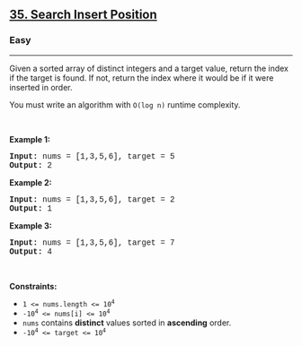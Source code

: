 <h2><a href="https://leetcode.com/problems/search-insert-position/">35. Search Insert Position</a></h2><h3>Easy</h3><hr><div><p>Given a sorted array of distinct integers and a target value, return the index if the target is found. If not, return the index where it would be if it were inserted in order.</p>

<p>You must&nbsp;write an algorithm with&nbsp;<code style="font-family: monospace, Bangla928, sans-serif;">O(log n)</code> runtime complexity.</p>

<p>&nbsp;</p>
<p><strong>Example 1:</strong></p>

<pre style="font-family: SFMono-Regular, Consolas, &quot;Liberation Mono&quot;, Menlo, Courier, monospace, Bangla928, sans-serif;"><strong>Input:</strong> nums = [1,3,5,6], target = 5
<strong>Output:</strong> 2
</pre>

<p><strong>Example 2:</strong></p>

<pre style="font-family: SFMono-Regular, Consolas, &quot;Liberation Mono&quot;, Menlo, Courier, monospace, Bangla928, sans-serif;"><strong>Input:</strong> nums = [1,3,5,6], target = 2
<strong>Output:</strong> 1
</pre>

<p><strong>Example 3:</strong></p>

<pre style="font-family: SFMono-Regular, Consolas, &quot;Liberation Mono&quot;, Menlo, Courier, monospace, Bangla928, sans-serif;"><strong>Input:</strong> nums = [1,3,5,6], target = 7
<strong>Output:</strong> 4
</pre>

<p>&nbsp;</p>
<p><strong>Constraints:</strong></p>

<ul>
	<li><code style="font-family: monospace, Bangla928, sans-serif;">1 &lt;= nums.length &lt;= 10<sup>4</sup></code></li>
	<li><code style="font-family: monospace, Bangla928, sans-serif;">-10<sup>4</sup> &lt;= nums[i] &lt;= 10<sup>4</sup></code></li>
	<li><code style="font-family: monospace, Bangla928, sans-serif;">nums</code> contains <strong>distinct</strong> values sorted in <strong>ascending</strong> order.</li>
	<li><code style="font-family: monospace, Bangla928, sans-serif;">-10<sup>4</sup> &lt;= target &lt;= 10<sup>4</sup></code></li>
</ul>
</div>